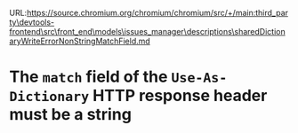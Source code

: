 URL:https://source.chromium.org/chromium/chromium/src/+/main:third_party\devtools-frontend\src\front_end\models\issues_manager\descriptions\sharedDictionaryWriteErrorNonStringMatchField.md
# The `match` field of the `Use-As-Dictionary` HTTP response header must be a string
